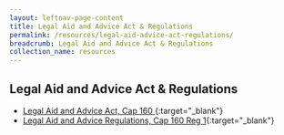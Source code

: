 ```yaml
---
layout: leftnav-page-content
title: Legal Aid and Advice Act & Regulations
permalink: /resources/legal-aid-advice-act-regulations/
breadcrumb: Legal Aid and Advice Act & Regulations
collection_name: resources
---
```

Legal Aid and Advice Act & Regulations
---

* [Legal Aid and Advice Act, Cap 160 ](/files/LAAA-Amended.pdf){:target="_blank"}
* [Legal Aid and Advice Regulations, Cap 160 Reg 1](/files/LAAR-Amended.pdf){:target="_blank"}


